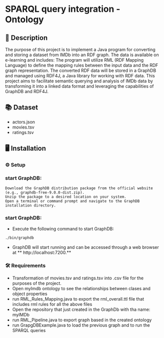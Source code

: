 # SPARQL query integration - Ontology

## 📝 Description
The purpose of this project is to implement a Java program for converting and storing a dataset from IMDb into an RDF graph. The data is available on e-learning and includes:
The program will utilize RML (RDF Mapping Language) to define the mapping rules between the input data and the RDF graph representation. The converted RDF data will be stored in a GraphDB and managed using RDF4J, a Java library for working with RDF data. This project aims to facilitate semantic querying and analysis of IMDb data by transforming it into a linked data format and leveraging the capabilities of GraphDB and RDF4J.

## 📚 Dataset

  * actors.json
  * movies.tsv
  * ratings.tsv

## 🖥️ Installation

### ⚙️ Setup

### start GraphDB:

    Download the GraphDB distribution package from the official website (e.g., graphdb-free-9.0.0-dist.zip).
    Unzip the package to a desired location on your system.
    Open a terminal or command prompt and navigate to the GraphDB installation directory.

### start GraphDB:

  *  Execute the following command to start GraphDB:
    
```bash
./bin/graphdb

```
    
  *  GraphDB will start running and can be accessed through a web browser at ** http://localhost:7200.**

### 🛠️ Requirements

 - Transformation of movies.tsv and ratings.tsv into .csv file for the purposes of the project.
 - Open myImdb ontology to see the relationships between clases and object properties
 - run RML_Rules_Mapping.java to export the rml_overall.ttl file that includes rml rules for all the above files
 - Open the repository that just created in the GraphDb with tha name: myIMDb
 - run RML_Pipeline.java to export graph based in the created ontology
 - run GrapgDBExample.java to load the previous graph and to run the SPARQL queries




